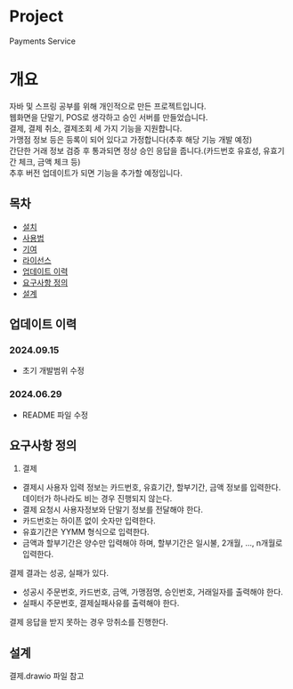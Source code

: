 # Project
Payments Service

# 개요
자바 및 스프링 공부를 위해 개인적으로 만든 프로젝트입니다.   
웹화면을 단말기, POS로 생각하고 승인 서버를 만들었습니다.   
결제, 결제 취소, 결제조회 세 가지 기능을 지원합니다.   
가맹점 정보 등은 등록이 되어 있다고 가정합니다(추후 해당 기능 개발 예정)   
간단한 거래 정보 검증 후 통과되면 정상 승인 응답을 줍니다.(카드번호 유효성, 유효기간 체크, 금액 체크 등)   
추후 버전 업데이트가 되면 기능을 추가할 예정입니다.   

## 목차
- [설치](#설치)
- [사용법](#사용법)
- [기여](#기여)
- [라이선스](#라이선스)
- [업데이트 이력](#업데이트-이력)
- [요구사항 정의](#요구사항-정의)
- [설계](#설계)


## 업데이트 이력
### 2024.09.15
- 초기 개발범위 수정
### 2024.06.29 
- README 파일 수정

## 요구사항 정의
1. 결제
  - 결제시 사용자 입력 정보는 카드번호, 유효기간, 할부기간, 금액 정보를 입력한다. 데이터가 하나라도 비는 경우 진행되지 않는다.
  - 결제 요청시 사용자정보와 단말기 정보를 전달해야 한다.
  - 카드번호는 하이픈 없이 숫자만 입력한다.   
  - 유효기간은 YYMM 형식으로 입력한다.   
  - 금액과 할부기간은 양수만 입력해야 하며, 할부기간은 일시불, 2개월, ..., n개월로 입력한다.

  결제 결과는 성공, 실패가 있다.</br>
  - 성공시 주문번호, 카드번호, 금액, 가맹점명, 승인번호, 거래일자를 출력해야 한다.</br>
  - 실패시 주문번호, 결제실패사유를 출력해야 한다.</br>

  결제 응답을 받지 못하는 경우 망취소를 진행한다.

## 설계
결제.drawio 파일 참고
